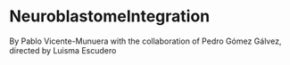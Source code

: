 # NeuroblastomeIntegration

By Pablo Vicente-Munuera with the collaboration of Pedro Gómez Gálvez, directed by Luisma Escudero
